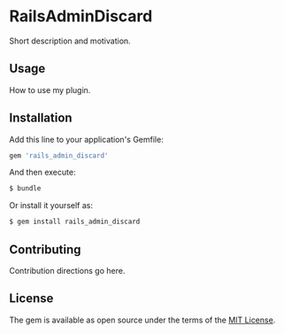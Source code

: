 # RailsAdminDiscard
Short description and motivation.

## Usage
How to use my plugin.

## Installation
Add this line to your application's Gemfile:

```ruby
gem 'rails_admin_discard'
```

And then execute:
```bash
$ bundle
```

Or install it yourself as:
```bash
$ gem install rails_admin_discard
```

## Contributing
Contribution directions go here.

## License
The gem is available as open source under the terms of the [MIT License](https://opensource.org/licenses/MIT).
